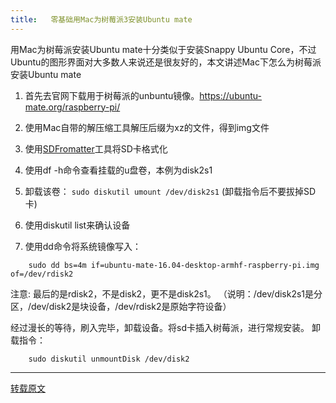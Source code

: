 ```yaml
---
title:   零基础用Mac为树莓派3安装Ubuntu mate
---
```





用Mac为树莓派安装Ubuntu mate十分类似于安装Snappy Ubuntu Core，不过Ubuntu的图形界面对大多数人来说还是很友好的，本文讲述Mac下怎么为树莓派安装Ubuntu mate

1. 首先去官网下载用于树莓派的unbuntu镜像。https://ubuntu-mate.org/raspberry-pi/

2. 使用Mac自带的解压缩工具解压后缀为xz的文件，得到img文件

3. 使用[SDFromatter](https://www.sdcard.org/downloads/formatter_4/eula_mac/index.html)工具将SD卡格式化

4. 使用df -h命令查看挂载的u盘卷，本例为disk2s1

5. 卸载该卷： `sudo diskutil umount /dev/disk2s1` (卸载指令后不要拔掉SD卡)

6. 使用diskutil list来确认设备

7. 使用dd命令将系统镜像写入：

```
    sudo dd bs=4m if=ubuntu-mate-16.04-desktop-armhf-raspberry-pi.img of=/dev/rdisk2
```

>
注意: 最后的是rdisk2，不是disk2，更不是disk2s1。
（说明：/dev/disk2s1是分区，/dev/disk2是块设备，/dev/rdisk2是原始字符设备）

经过漫长的等待，刷入完毕，卸载设备。将sd卡插入树莓派，进行常规安装。
卸载指令：

        sudo diskutil unmountDisk /dev/disk2
        
        
        
---
[转载原文](https://1024coder.com/topic/40)




